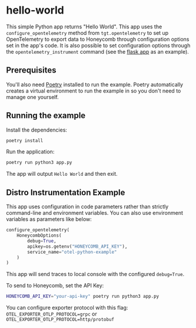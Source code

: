 # hello-world

This simple Python app returns "Hello World". This app uses the `configure_opentelemetry` method from `tgt.opentelemetry` to set up OpenTelemetry to export data to Honeycomb through configuration options set in the app's code. It is also possible to set configuration options through the `opentelemetry_instrument` command (see the [flask app](../hello-world-flask/README.md) as an example).

## Prerequisites

You'll also need [Poetry](https://python-poetry.org/) installed to run the example. Poetry automatically creates a virtual environment to run the example in so you don't need to manage one yourself.

## Running the example

Install the dependencies:

```bash
poetry install
```

Run the application:

```bash
poetry run python3 app.py
```

The app will output `Hello World` and then exit.

## Distro Instrumentation Example

This app uses configuration in code parameters rather than strictly command-line and environment variables.
You can also use environment variables as parameters like below:

```python
configure_opentelemetry(
    HoneycombOptions(
        debug=True,
        apikey=os.getenv("HONEYCOMB_API_KEY"),
        service_name="otel-python-example"
    )
)
```

This app will send traces to local console with the configured `debug=True`.

To send to Honeycomb, set the API Key:

```bash
HONEYCOMB_API_KEY="your-api-key" poetry run python3 app.py
```

You can configure exporter protocol with this flag:
`OTEL_EXPORTER_OTLP_PROTOCOL=grpc` or `OTEL_EXPORTER_OTLP_PROTOCOL=http/protobuf`
